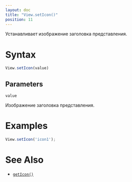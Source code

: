 ```yaml
---
layout: doc
title: "View.setIcon()"
position: 11
---
```


Устанавливает изображение заголовка представления.

# Syntax

```js
View.setIcon(value)
```

## Parameters

`value`

Изображение заголовка представления.

# Examples

```js
View.setIcon('icon1');
```

# See Also

* [`getIcon()`](../View.getIcon/)
